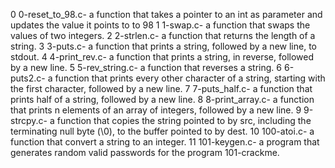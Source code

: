 
0 0-reset_to_98.c- a function that takes a pointer to an int as parameter and updates the value it points to to 98
1 1-swap.c- a function that swaps the values of two integers.
2 2-strlen.c- a function that returns the length of a string.
3 3-puts.c- a function that prints a string, followed by a new line, to stdout.
4 4-print_rev.c- a function that prints a string, in reverse, followed by a new line.
5 5-rev_string.c- a function that reverses a string.
6 6-puts2.c- a function that prints every other character of a string, starting with the first character, followed by a new line.
7 7-puts_half.c- a function that prints half of a string, followed by a new line.
8 8-print_array.c- a function that prints n elements of an array of integers, followed by a new line.
9 9-strcpy.c- a function that copies the string pointed to by src, including the terminating null byte (\0), to the buffer pointed to by dest.
10 100-atoi.c- a function that convert a string to an integer.
11 101-keygen.c- a program that generates random valid passwords for the program 101-crackme.

